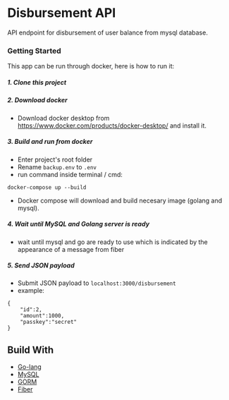 # Disbursement API
API endpoint for disbursement of user balance from mysql database.

### Getting Started

This app can be run through docker, here is how to run it:

##### 1. Clone this project
##### 2. Download docker
- Download docker desktop from https://www.docker.com/products/docker-desktop/ and install it.

##### 3. Build and run from docker
- Enter project's root folder
- Rename `backup.env` to `.env`
- run command inside terminal / cmd:

```
docker-compose up --build
```
- Docker compose will download and build necesary image (golang and mysql).

##### 4. Wait until MySQL and Golang server is ready
- wait until mysql and go are ready to use which is indicated by the appearance of a message from fiber

##### 5. Send JSON payload
- Submit JSON payload to `localhost:3000/disbursement`
- example:
```
{
    "id":2,
    "amount":1000,
    "passkey":"secret"
}
```

## Build With
- [Go-lang](https://go.dev/)
- [MySQL](https://www.mysql.com/)
- [GORM](https://gorm.io/index.html)
- [Fiber](https://gofiber.io/)
